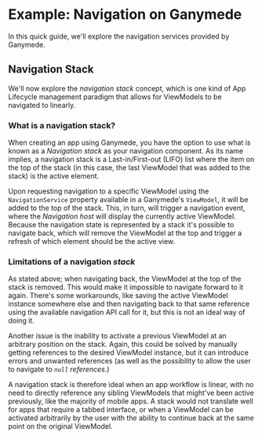 # Example: Navigation on Ganymede
In this quick guide, we'll explore the navigation services provided by Ganymede.

## Navigation Stack
We'll now explore the *navigation stack* concept, which is one kind of App Lifecycle management paradigm that allows for ViewModels to be navigated to linearly.

### What is a navigation stack?
When creating an app using Ganymede, you have the option to use what is known as a *Navigation stack* as your navigation component. As its name implies, a navigation stack is a Last-in/First-out (LIFO) list where the item on the top of the stack (in this case, the last ViewModel that was added to the stack) is the active element.

Upon requesting navigation to a specific ViewModel using the `NavigationService` property available in a Ganymede's `ViewModel`, it will be added to the top of the stack. This, in turn, will trigger a navigation event, where the *Navigation host* will display the currently active ViewModel. Because the navigation state is represented by a stack it's possible to navigate back, which will remove the ViewModel at the top and trigger a refresh of which element should be the active view.

### Limitations of a navigation *stack*
As stated above; when navigating back, the ViewModel at the top of the stack is removed. This would make it impossible to navigate forward to it again. There's some workarounds, like saving the active ViewModel instance somewhere else and then navigating back to that same reference using the available navigation API call for it, but this is not an ideal way of doing it.

Another issue is the inability to activate a previous ViewModel at an arbitrary position on the stack. Again, this could be solved by manually getting references to the desired ViewModel instance, but it can introduce errors and unwanted references (as well as the possibility to allow the user to navigate to *`null` references*.)

A navigation stack is therefore ideal when an app workflow is linear, with no need to directly reference any sibling ViewModels that might've been active previously, like the majority of mobile apps. A stack would not translate well for apps that require a tabbed interface, or when a ViewModel can be activated arbitrarily by the user with the ability to continue back at the same point on the original ViewModel.